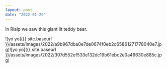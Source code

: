 ```yaml
---
layout: post
date: "2022-01-29"
---
```


In Rialp we saw this giant lit teddy bear.

![yo yo]({{ site.baseurl }}/assets/images/2022/a9b967dba0e7de0674f0eb2c65861271778040e7.jpg)![yo yo]({{ site.baseurl }}/assets/images/2022/307d552ef533e132dc19b61ebc2e0a46630e885c.jpg)
